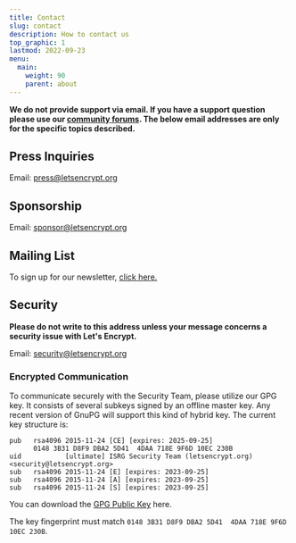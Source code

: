 ```yaml
---
title: Contact
slug: contact
description: How to contact us
top_graphic: 1
lastmod: 2022-09-23
menu:
  main:
    weight: 90
    parent: about
---
```


**We do not provide support via email. If you have a support question please use our [community forums](https://community.letsencrypt.org). The below email addresses are only for the specific topics described.**

## Press Inquiries

Email: [press@letsencrypt.org](mailto:press@letsencrypt.org)

## Sponsorship

Email: [sponsor@letsencrypt.org](mailto:sponsor@letsencrypt.org)

## Mailing List

To sign up for our newsletter, [click here.](https://mailchi.mp/letsencrypt.org/fjp6ha1gad)

## Security

**Please do not write to this address unless your message concerns a security issue with Let's Encrypt.**

Email: [security@letsencrypt.org](mailto:security@letsencrypt.org)

### Encrypted Communication

To communicate securely with the Security Team, please utilize our GPG key. It consists of several subkeys signed by an offline master key. Any recent version of GnuPG will support this kind of hybrid key. The current key structure is:

```
pub   rsa4096 2015-11-24 [CE] [expires: 2025-09-25]
      0148 3B31 D8F9 DBA2 5D41  4DAA 718E 9F6D 10EC 230B
uid           [ultimate] ISRG Security Team (letsencrypt.org) <security@letsencrypt.org>
sub   rsa4096 2015-11-24 [E] [expires: 2023-09-25]
sub   rsa4096 2015-11-24 [A] [expires: 2023-09-25]
sub   rsa4096 2015-11-24 [S] [expires: 2023-09-25]
```

You can download the [GPG Public Key](/security_letsencrypt.org-publickey.asc) here.

The key fingerprint must match `0148 3B31 D8F9 DBA2 5D41  4DAA 718E 9F6D 10EC 230B`.
